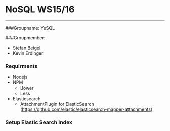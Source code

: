 # NoSQL WS15/16
---
###Groupname: YeSQL

###Groupmember:
* Stefan Beigel
* Kevin Erdinger


### Requirments
* Nodejs
* NPM
  * Bower
  * Less
* Elasticsearch
  * AttachmentPlugin for ElasticSearch (https://github.com/elastic/elasticsearch-mapper-attachments)

### Setup Elastic Search Index
